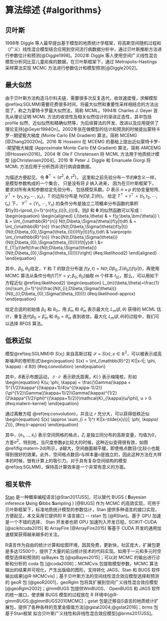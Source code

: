 
# 算法综述 {#algorithms}

## 贝叶斯

1998年 Diggle 等人最早提出基于模型的地质统计学框架，将高斯空间随机过程和（广义）线性混合模型结合应用到空间流行病数据分析中，通过贝叶斯推断方法进行参数估计和预测[@Diggle1998]。2002年 Diggle 等人使用空间广义线性混合模型分析冈比亚儿童疟疾的数据，在贝叶斯框架下，通过 Metropolis-Hastings 采样算法实现 MCMC 方法进行参数估计和模型预测[@Diggle2002]。


## 最大似然

由于贝叶斯方法构造马尔科夫链，需要很多次反复迭代，收敛速度慢，求解模型\@ref(eq:SGLMM)需要花费很多时间，将最大似然和重要性采样相结合的方法出现了，称之为蒙特卡罗最大似然法，简称 MCML。1994年 Charles J. Geyer 首先从理论证明 MCML 方法的收敛性及相关似然估计的渐进正态性，其中包括 profile 似然、近似似然和精确似然等，为后续算法的开发、改进以及应用提供了理论支持[@Geyer1994On]。2002年张在做模型的估计和预测的时候提出蒙特卡罗--期望极大梯度 (Monte Carlo EM Gradient) 算法，简称 MCEMG [@Zhang2002On]。2016 年 Hosseini 在 MCEMG 的基础上提出近似蒙特卡罗--期望极大梯度 (Approximate Monte Carlo EM Gradient) 算法，简称 AMCEMG [@Hosseini2016]。2004 年 Ole F Christensen 将 MCML 方法用于地质统计模型 [@Christensen2004]，2016 年 Peter J. Diggle 和 Emanuele Giorgi  将 MCML 方法应用于分析西非流行病调查数据。

为描述方便起见，令 $\bm{\theta}^{\top} = (\sigma^2,\phi,\tau^2)$， 这里和之前先验分布一节的$\bm{\theta}$含义一样， 是模型参数构成的一个集合， 只是没有将 $\beta$ 纳入进来， 因为在贝叶斯框架下， 要求对所有未知参数给定先验分布， 包括模型系数。$D$ 表示 $n\times p$ 的协变量矩阵,  $y^{\top} = (y_1,y_2,\cdots,y_n)$，$T$ 的边际分布是 $N(D\beta,\Sigma(\theta))$。 给定 $T^{\top}=t^{\top}=(t_1,t_2,\cdots,t_n)$ 下， $Y^{\top}=(Y_1,\cdots,Y_n)$ 的条件分布是独立二项概率分布函数的乘积$f(y|t)=\prod_{i=1}^{n}f(y_{i}|t_{i})$，则$\beta$ 和 $\bm{\theta}$ 的似然函数可以写成：\begin{equation}
\begin{aligned}
L(\beta,\theta)
& = f(y;\beta,\bm{\theta}) \\
& = \int_{\mathbb{R}^{n}} N(t;D\beta,\Sigma(\theta))f(y|t)dt\\
& = \int_{\mathbb{R}^{n}} \frac{N(t;D\beta,\Sigma(\theta))f(y|t)}{N(t;D\beta_{0},\Sigma(\theta_{0}))f(y|t)}f(y,t)dt\\
& \varpropto \int_{\mathbb{R}^{n}} \frac{N(t;D\beta,\Sigma(\theta))}{N(t;D\beta_{0},\Sigma(\theta_{0}))}f(t|y)dt \\
&= E_{T|y}\left[\frac{N(t;D\beta,\Sigma(\theta))}{N(t;D\beta_{0},\Sigma(\theta_{0}))}\right] (\#eq:likelihood2)
\end{aligned}
\end{equation}

其中，$\beta_{0},\theta_{0}$给定，$Y$ 和 $T$ 的联合分布是 $f(y,t)=N(t;D\beta_{0},\Sigma(\theta_{0}))f(y|t)$，再使用 MCMC 算法从条件分布$f(T|Y=y;\beta_0,\theta_0)$抽取 $m$ 个样本 $t_{(i)}$，那么，可以用如下方程近似 \@ref(eq:likelihood2) \begin{equation}
L_{m}(\beta,\theta)=\frac{1}{m}\sum_{i=1}^{n}\frac{N(t_{i};D\beta,\Sigma(\theta))}{N(t_{i};D\beta_{0},\Sigma(\theta_{0}))} (\#eq:likelihood-approx)
\end{equation}

给定合适的初始值 $\beta_{0}$ 和 $\theta_{0}$，用 $\hat{\beta}_{m}$ 和 $\hat{\theta}_{m}$ 表示最大化 $L_{m}(\beta,\theta)$ 获得的 MCML 估计，重复迭代$\beta_{0}=\hat{\beta}_{m}$ 和 $\theta_{0}=\hat{\theta}_{m}$ 直到收敛。最大化 $L_{m}(\beta,\theta)$的过程中，我们可以选择 BFGS 算法。

## 低秩近似

模型\@ref(eq:SGLMM)中 $S(x_i)$ 来自高斯过程 $\mathcal{S} = S(x),x\in \mathbb{R}^2$，可以被表示成高斯噪声的卷积形式\begin{equation}
S(x) = \int_{\mathbb{R}^2} K(\|x-t\|; \phi, \kappa) \: d B(t) (\#eq:convolution)
\end{equation}

其中，$B$表示布朗运动，$\|\cdot\|$ 表示欧氏距离，$K(\cdot)$ 表示梅隆核，形如\begin{equation}
K(u; \phi, \kappa) = \frac{\Gamma(\kappa + 1)^{1/2}\kappa^{(\kappa+1)/4}u^{(\kappa-1)/2}}{\pi^{1/2}\Gamma((\kappa+1)/2)\Gamma(\kappa)^{1/2}(2\kappa^{1/2}\phi)^{(\kappa+1)/2}}\mathcal{K}_{\kappa}(u/\phi), u > 0. (\#eq:matern-kernel)
\end{equation}

通过离散方程 \@ref(eq:convolution)，并且让 $r$ 充分大，可以获得低秩近似\begin{equation}
S(x) \approx \sum_{i = 1}^r K(\|x-\tilde{x}_{i}\|; \phi, \kappa) Z_{i}, (\#eq:lr-approx)
\end{equation}

其中，$(\tilde{x}_{1},\ldots,\tilde{x}_{r})$ 表示空间网格的格点，$Z_{i}$ 是独立同分布的高斯变量，均值为0，方差$\sigma^2$，特别地，当尺度参数$\phi$比较大的时候，这种近似变得很有效，如图\@ref(fig:matern-2d)所示，$\phi$越大，空间曲面越平缓，即使格点数目$r$比较小也能得到很好的效果。此外，空间格点数目$r$与样本量$n$是独立的，因此这种方法在大样本的时候，很有计算上的吸引力。对于具有复杂空间结构的模型\@ref(eq:SGLMM)，保持高计算效率是一个非常有意义的方面。

## 相关软件

[Stan](http://mc-stan.org/) 是一种概率编程语言[@Stan2017JSS]，可以替代 BUGS ( **B**ayesian inference **U**sing **G**ibbs **S**ampling ) [@BUGS] 作为 MCMC 的高效实现，可用于贝叶斯框架下，标准地质统计模型的参数估计，Stan 提供多种语言的接口实现，方便起见，本文采用它提供的 R 语言接口 -- rstan 包 [@RStan]。基于 GPU 加速是一个不错的选择， Stan 开发者也把 GPU 加速列入开发日程。SCIKIT-CUDA [@scikitcuda2015] 和 ArrayFire [@ArrayFire2015] 等基于 CUDA 开发的通用加速框架获得越来越多的关注。

R语言作为自由的统计计算和绘图环境，因其免费，更新快，社区庞大，扩展包更是多达12500个，提供了大量的前沿统计技术的代码实现。如用于一元和多元时空模型选择和预测的 spBayes 包 [@spBayes2015]；可以对 MCMC 的输出进行诊断和分析的 coda 包 [@coda2006]；MCMCvis 包提取模型参数，MCMC 算法输出的结果并可视化，产生出版级的图形，支持转化 JAGS、Stan 和 BUGS 软件输出结果[@R-MCMCvis]；基于贝叶斯方法的空间线性混合效应模型选择和预测的 geoR 包 [@geoR2001]，geoRglm 包将其扩展到空间广义线性混合效应模型 [@geoRglm2002]；glmmBUGS 包提供WinBUGS、 OpenBUGS 和 JAGS 软件的统一接口，使求解 BUGS 模型的过程放在 R 环境中[@R-glmmBUGS;@glmmBUGS2010MCMC]；gstat 包是迁移自S语言的地质统计扩展包，提供了各种各样的克里金插值方法[@gstat2004;@gstat2016]；brms 包基于Stan框架 拟合贝叶斯广义线性和非线性混合效应模型[@brms2017JSS]。
